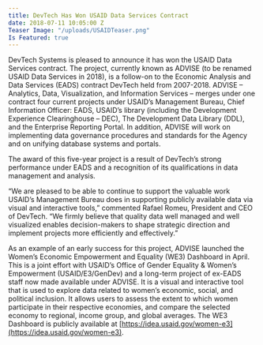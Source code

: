```yaml
---
title: DevTech Has Won USAID Data Services Contract
date: 2018-07-11 10:05:00 Z
Teaser Image: "/uploads/USAIDTeaser.png"
Is Featured: true
---
```


DevTech Systems is pleased to announce it has won the USAID Data Services contract.  The project, currently known as ADVISE (to be renamed USAID Data Services in 2018), is a follow-on to the Economic Analysis and Data Services (EADS) contract DevTech held from 2007-2018. ADVISE – Analytics, Data, Visualization, and Information Services – merges under one contract four current projects under USAID’s Management Bureau, Chief Information Officer: EADS, USAID’s library (including the Development Experience Clearinghouse – DEC), The Development Data Library (DDL), and the Enterprise Reporting Portal. In addition, ADVISE will work on implementing data governance procedures and standards for the Agency and on unifying database systems and portals.

The award of this five-year project is a result of DevTech’s strong performance under EADS and a recognition of its qualifications in data management and analysis. 

“We are pleased to be able to continue to support the valuable work USAID’s Management Bureau does in supporting publicly available data via visual and interactive tools,” commented Rafael Romeu, President and CEO of DevTech. “We firmly believe that quality data well managed and well visualized enables decision-makers to shape strategic direction and implement projects more efficiently and effectively.”

As an example of an early success for this project, ADVISE launched the Women’s Economic Empowerment and Equality (WE3) Dashboard in April. This is a joint effort with USAID’s Office of Gender Equality & Women’s Empowerment (USAID/E3/GenDev) and a long-term project of ex-EADS staff now made available under ADVISE. It is a visual and interactive tool that is used to explore data related to women’s economic, social, and political inclusion. It allows users to assess the extent to which women participate in their respective economies, and compare the selected economy to regional, income group, and global averages. The WE3 Dashboard is publicly available at [https://idea.usaid.gov/women-e3](https://idea.usaid.gov/women-e3).
